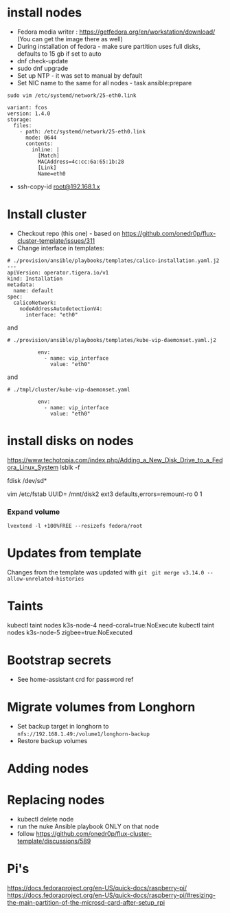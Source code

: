 # install nodes
-  Fedora media writer : https://getfedora.org/en/workstation/download/ (You can get the image there as well)
- During installation of fedora - make sure partition uses full disks, defaults to 15 gb if set to auto
- dnf check-update
- sudo dnf upgrade
- Set up NTP - it was set to manual by default
- Set NIC name to the same for all nodes - task ansible:prepare
```
sudo vim /etc/systemd/network/25-eth0.link

variant: fcos
version: 1.4.0
storage:
  files:
    - path: /etc/systemd/network/25-eth0.link
      mode: 0644
      contents:
        inline: |
          [Match]
          MACAddress=4c:cc:6a:65:1b:28
          [Link]
          Name=eth0
```
- ssh-copy-id root@192.168.1.x

# Install cluster
- Checkout repo (this one) - based on https://github.com/onedr0p/flux-cluster-template/issues/311
- Change interface in templates:

```
# ./provision/ansible/playbooks/templates/calico-installation.yaml.j2
---
apiVersion: operator.tigera.io/v1
kind: Installation
metadata:
  name: default
spec:
  calicoNetwork:
    nodeAddressAutodetectionV4:
      interface: "eth0"
```
and
```
# ./provision/ansible/playbooks/templates/kube-vip-daemonset.yaml.j2

          env:
            - name: vip_interface
              value: "eth0"

```
and
```
# ./tmpl/cluster/kube-vip-daemonset.yaml

          env:
            - name: vip_interface
              value: "eth0"

```

# install disks on nodes
https://www.techotopia.com/index.php/Adding_a_New_Disk_Drive_to_a_Fedora_Linux_System
lsblk -f

fdisk /dev/sd*

vim /etc/fstab
UUID=<INSERT UUID> /mnt/disk2              ext3    defaults,errors=remount-ro  0 1

### Expand volume
`lvextend -l +100%FREE --resizefs fedora/root`

# Updates from template
Changes from the template was updated with
`git `
`git merge v3.14.0 --allow-unrelated-histories`

# Taints
kubectl taint nodes k3s-node-4 need-coral=true:NoExecute
kubectl taint nodes k3s-node-5 zigbee=true:NoExecuted




# Bootstrap secrets
- See home-assistant crd for password ref

# Migrate volumes from Longhorn
- Set backup target in longhorn to `nfs://192.168.1.49:/volume1/longhorn-backup`
- Restore backup volumes


# Adding nodes

# Replacing nodes
- kubectl delete node
- run the nuke Ansible playbook ONLY on that node
- follow https://github.com/onedr0p/flux-cluster-template/discussions/589


# Pi's
https://docs.fedoraproject.org/en-US/quick-docs/raspberry-pi/
https://docs.fedoraproject.org/en-US/quick-docs/raspberry-pi/#resizing-the-main-partition-of-the-microsd-card-after-setup_rpi
